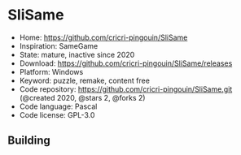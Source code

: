 # SliSame

- Home: https://github.com/cricri-pingouin/SliSame
- Inspiration: SameGame
- State: mature, inactive since 2020
- Download: https://github.com/cricri-pingouin/SliSame/releases
- Platform: Windows
- Keyword: puzzle, remake, content free
- Code repository: https://github.com/cricri-pingouin/SliSame.git (@created 2020, @stars 2, @forks 2)
- Code language: Pascal
- Code license: GPL-3.0

## Building

